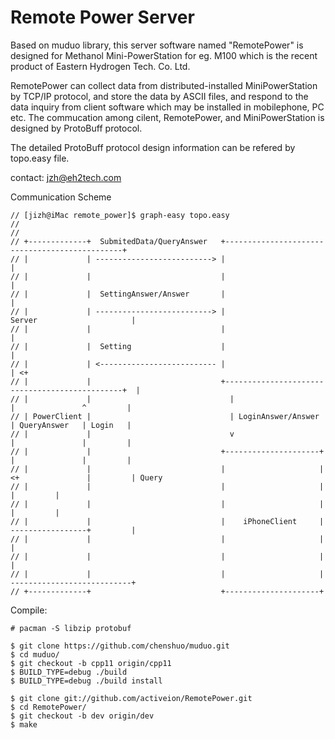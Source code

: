 # Remote Power Server

Based on muduo library, this server software named "RemotePower" is designed for Methanol Mini-PowerStation for eg. M100 which is the recent product of Eastern Hydrogen Tech. Co. Ltd. 

RemotePower can collect data from distributed-installed MiniPowerStation by TCP/IP protocol, and store the data by ASCII files, and respond to the data inquiry from client software which may be installed in mobilephone, PC etc. The commucation among cilent, RemotePower, and MiniPowerStation is designed by ProtoBuff protocol.

The detailed ProtoBuff protocol design information can be refered by topo.easy file.

contact: jzh@eh2tech.com

Communication Scheme
```
// [jizh@iMac remote_power]$ graph-easy topo.easy
//
//
// +-------------+  SubmitedData/QueryAnswer   +-----------------------------------------------+
// |             | --------------------------> |                                               |
// |             |                             |                                               |
// |             |  SettingAnswer/Answer       |                                               |
// |             | --------------------------> |                    Server                     |
// |             |                             |                                               |
// |             |  Setting                    |                                               |
// |             | <-------------------------- |                                               | <+
// |             |                             +-----------------------------------------------+  |
// |             |                               |                      |               ^         |
// | PowerClient |                               | LoginAnswer/Answer   | QueryAnswer   | Login   |
// |             |                               v                      |               |         |
// |             |                             +---------------------+  |               |         |
// |             |                             |                     | <+               |         | Query
// |             |                             |                     |                  |         |
// |             |                             |                     |                  |         |
// |             |                             |    iPhoneClient     | -----------------+         |
// |             |                             |                     |                            |
// |             |                             |                     |                            |
// |             |                             |                     | ---------------------------+
// +-------------+                             +---------------------+
```


Compile:
```
# pacman -S libzip protobuf

$ git clone https://github.com/chenshuo/muduo.git
$ cd muduo/
$ git checkout -b cpp11 origin/cpp11
$ BUILD_TYPE=debug ./build
$ BUILD_TYPE=debug ./build install

$ git clone git://github.com/activeion/RemotePower.git
$ cd RemotePower/
$ git checkout -b dev origin/dev
$ make

```


